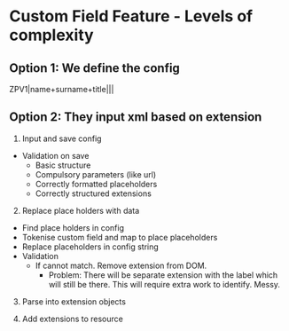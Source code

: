 # Custom Field Feature - Levels of complexity

## Option 1: We define the config
ZPV1|name+surname+title|||



## Option 2: They input xml based on extension

1. Input and save config  
  * Validation on save
     * Basic structure
     * Compulsory parameters (like url)
     * Correctly formatted placeholders
     * Correctly structured extensions
2. Replace place holders with data
  * Find place holders in config
  * Tokenise custom field and map to place placeholders
  * Replace placeholders in config string
  * Validation
    * If cannot match. Remove extension from DOM.
      * Problem: There will be separate extension with the label which will still be there. This will require extra work to identify. Messy.
3. Parse into extension objects

4. Add extensions to resource
